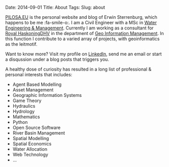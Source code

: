 Date: 2014-09-01
Title: About
Tags:
Slug: about

[PILOSA.EU](/) is the personal website and blog of Erwin Sterrenburg, 
which happens to be me :fa-smile-o:. I am a Civil Engineer with a MSc
 in [Water Engineering & Management](http://www.utwente.nl/ctw/wem/).
Currently I am working as a consultant for [Royal HaskoningDHV](http://rhdhv.com)
 in the department of [Geo Information Management](http://geosolutions.nl/). 
In this function I contribute to a varied array of projects, with geoinformatics as the leitmotif.
 
Want to know more? Visit my profile on [LinkedIn](https://www.linkedin.com/in/ewsterrenburg),
 send me an email or start a disqussion under a blog posts that triggers you.

A healthy dose of curiosity has resulted in a long list of professional & personal
 interests that includes:

- Agent Based Modelling
- Asset Management
- Geographic Information Systems
- Game Theory
- Hydraulics
- Hydrology
- Mathematics
- Python
- Open Source Software
- River Basin Management
- Spatial Modelling
- Spatial Economics
- Water Allocation
- Web Technology
- ...









